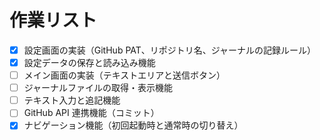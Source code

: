 # 作業リスト

- [x] 設定画面の実装（GitHub PAT、リポジトリ名、ジャーナルの記録ルール）
- [x] 設定データの保存と読み込み機能
- [ ] メイン画面の実装（テキストエリアと送信ボタン）
- [ ] ジャーナルファイルの取得・表示機能
- [ ] テキスト入力と追記機能
- [ ] GitHub API 連携機能（コミット）
- [x] ナビゲーション機能（初回起動時と通常時の切り替え）
